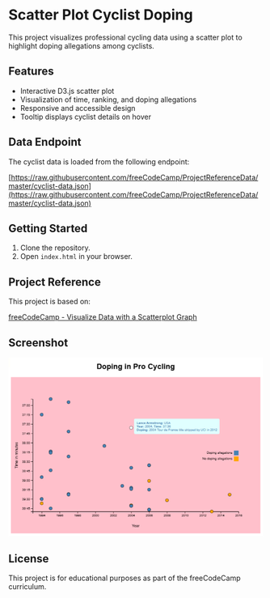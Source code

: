 # Scatter Plot Cyclist Doping

This project visualizes professional cycling data using a scatter plot to highlight doping allegations among cyclists.

## Features

-   Interactive D3.js scatter plot
-   Visualization of time, ranking, and doping allegations
-   Responsive and accessible design
-   Tooltip displays cyclist details on hover

## Data Endpoint

The cyclist data is loaded from the following endpoint:

[https://raw.githubusercontent.com/freeCodeCamp/ProjectReferenceData/master/cyclist-data.json](https://raw.githubusercontent.com/freeCodeCamp/ProjectReferenceData/master/cyclist-data.json)

## Getting Started

1. Clone the repository.
2. Open `index.html` in your browser.

## Project Reference

This project is based on:

[freeCodeCamp - Visualize Data with a Scatterplot Graph](https://www.freecodecamp.org/learn/data-visualization/data-visualization-projects/visualize-data-with-a-scatterplot-graph)

## Screenshot

![Scatter Plot Screenshot](screenshot.png)

## License

This project is for educational purposes as part of the freeCodeCamp curriculum.
